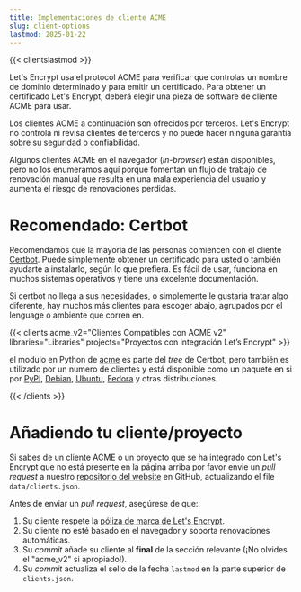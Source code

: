```yaml
---
title: Implementaciones de cliente ACME
slug: client-options
lastmod: 2025-01-22
---
```


{{< clientslastmod >}}

Let's Encrypt usa el protocol ACME para verificar que controlas un nombre de
dominio determinado y para emitir un certificado. Para obtener un certificado
Let's Encrypt, deberá elegir una pieza de software de cliente ACME para usar.

Los clientes ACME a continuación son ofrecidos por terceros. Let's Encrypt no controla ni
revisa clientes de terceros y no puede hacer ninguna garantía sobre su seguridad o
confiabilidad.

Algunos clientes ACME en el navegador (*in-browser*) están disponibles, pero no los
enumeramos aquí porque fomentan un flujo de trabajo de renovación manual que resulta
en una mala experiencia del usuario y aumenta el riesgo de renovaciones perdidas.

# Recomendado: Certbot

Recomendamos que la mayoría de las personas comiencen con el cliente [Certbot](https://certbot.eff.org/). Puede simplemente obtener un certificado para usted o también ayudarte a instalarlo, según lo que prefiera. Es fácil de usar, funciona en muchos sistemas operativos y tiene una excelente documentación.

Si certbot no llega a sus necesidades, o simplemente le gustaría tratar algo diferente, hay muchos más clientes para escoger abajo, agrupados por el lenguage o ambiente que corren en.

{{< clients acme_v2="Clientes Compatibles con ACME v2" libraries="Libraries" projects="Proyectos con integración Let’s Encrypt" >}}

el modulo en Python de [acme](https://github.com/certbot/certbot/tree/main/acme) es parte del *tree* de Certbot, pero también es utilizado por un numero de clientes y está disponible como un paquete en si por [PyPI](https://pypi.python.org/pypi/acme), [Debian](https://packages.debian.org/search?keywords=python-acme), [Ubuntu](https://launchpad.net/ubuntu/+source/python-acme), [Fedora](https://bodhi.fedoraproject.org/updates/?packages=python-acme) y otras distribuciones.

{{< /clients >}}

# Añadiendo tu cliente/proyecto

Si sabes de un cliente ACME o un proyecto que se ha integrado con Let's Encrypt que no está presente en la página arriba por favor envie un *pull request* a nuestro [repositorio del website](https://github.com/letsencrypt/website/) en GitHub, actualizando el file `data/clients.json`.

Antes de enviar un *pull request*, asegúrese de que:

1. Su cliente respete la [póliza de marca de Let's Encrypt](https://www.abetterinternet.org/trademarks).
1. Su cliente no esté basado en el navegador y soporta renovaciones automáticas.
1. Su *commit* añade su cliente al **final** de la sección relevante (¡No olvides el "acme_v2" si apropiado!).
1. Su *commit* actualiza el sello de la fecha `lastmod` en la parte superior de `clients.json`.
